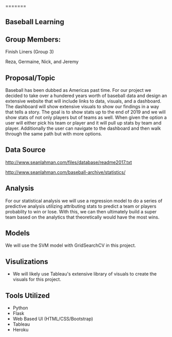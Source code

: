 =======
##  Baseball Learning


##  Group Members:  

Finish Liners (Group 3)

Reza, Germaine, Nick, and Jeremy

##  Proposal/Topic

Baseball has been dubbed as Americas past time.  For our project we decided to take over a hundered years worth of baseball data and design an extensive website that will include links to data, visuals, and a dashboard.  The dashboard will show extensive visuals to show our findings in a way that tells a story.  The goal is to show stats up to the end of 2019 and we will show stats of not only players but of teams as well.  When given the option a user will either pick his team or player and it will pull up stats by team and player.  Additionally the user can navigate to the dashboard and then walk through the same path but with more options.    

##  Data Source
http://www.seanlahman.com/files/database/readme2017.txt

http://www.seanlahman.com/baseball-archive/statistics/

##  Analysis

For our statistical analysis we will use a regression model to do a series of predictive analysis utilizing attributing stats to predict a team or players probablity to win or lose.  With this, we can then ultimately build a super team based on the analytics that theoretically would have the most wins. 

##  Models

We will use the SVM model with GridSearchCV in this project. 

##  Visulizations

*  We will likely use Tableau's extensive library of visuals to create the visuals for this project. 

##  Tools Utilized

* Python
* Flask
* Web Based UI (HTML/CSS/Bootstrap)
* Tableau
* Heroku


